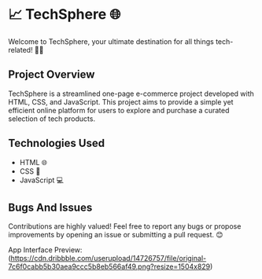 <h1>📈 TechSphere 🌐</h1>
<p>Welcome to TechSphere, your ultimate destination for all things tech-related! 🚀📱</p>

<h2>Project Overview</h2>
<p>TechSphere is a streamlined one-page e-commerce project developed with HTML, CSS, and JavaScript. This project aims to provide a simple yet efficient online platform for users to explore and purchase a curated selection of tech products.</p>

<h2>Technologies Used</h2>

<ul>
<li>HTML 🌐</li>
<li>CSS 🎨</li>
<li>JavaScript 💻</li>
</ul>

<h2>Bugs And Issues</h2>
Contributions are highly valued! Feel free to report any bugs or propose improvements by opening an issue or submitting a pull request. 😊

App Interface Preview: (https://cdn.dribbble.com/userupload/14726757/file/original-7c6f0cabb5b30aea9ccc5b8eb566af49.png?resize=1504x829)

